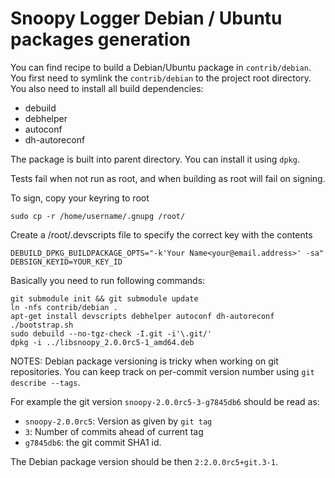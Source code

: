 # Snoopy Logger Debian / Ubuntu packages generation #

You can find recipe to build a Debian/Ubuntu package in
`contrib/debian`. You first need to symlink the `contrib/debian` to the
project root directory. You also need to install all build dependencies:

- debuild
- debhelper
- autoconf
- dh-autoreconf

The package is built into parent directory. You can install it using `dpkg`.

Tests fail when not run as root, and when building as root will fail on signing.

To sign, copy your keyring to root

    sudo cp -r /home/username/.gnupg /root/

Create a /root/.devscripts file to specify the correct key with the contents

    DEBUILD_DPKG_BUILDPACKAGE_OPTS="-k'Your Name<your@email.address>' -sa"
    DEBSIGN_KEYID=YOUR_KEY_ID

Basically you need to run following commands:

    git submodule init && git submodule update
    ln -nfs contrib/debian .
    apt-get install devscripts debhelper autoconf dh-autoreconf
    ./bootstrap.sh
    sudo debuild --no-tgz-check -I.git -i'\.git/'
    dpkg -i ../libsnoopy_2.0.0rc5-1_amd64.deb


NOTES: Debian package versioning is tricky when working on git
repositories. You can keep track on per-commit version number using `git
describe --tags`.

For example the git version `snoopy-2.0.0rc5-3-g7845db6` should be read as:

- `snoopy-2.0.0rc5`: Version as given by `git tag`
- `3`: Number of commits ahead of current tag
- `g7845db6`: the git commit SHA1 id.

The Debian package version should be then `2:2.0.0rc5+git.3-1`.
